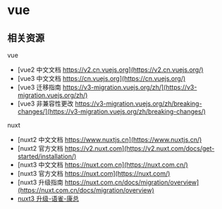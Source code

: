 # vue

## 相关资源

vue

- [vue2 中文文档 https://v2.cn.vuejs.org](https://v2.cn.vuejs.org/)
- [vue3 中文文档 https://cn.vuejs.org](https://cn.vuejs.org/)
- [vue3 迁移指南 https://v3-migration.vuejs.org/zh/](https://v3-migration.vuejs.org/zh/)
- [vue3 非兼容性更改 https://v3-migration.vuejs.org/zh/breaking-changes/](https://v3-migration.vuejs.org/zh/breaking-changes/)

nuxt

- [nuxt2 中文文档 https://www.nuxtjs.cn](https://www.nuxtjs.cn/)
- [nuxt2 官方文档 https://v2.nuxt.com](https://v2.nuxt.com/docs/get-started/installation/)
- [nuxt3 中文文档 https://nuxt.com.cn](https://nuxt.com.cn/)
- [nuxt3 官方文档 https://nuxt.com](https://nuxt.com/)
- [nuxt3 升级指南 https://nuxt.com.cn/docs/migration/overview](https://nuxt.com.cn/docs/migration/overview)
- [nuxt3 升级-语雀-康总](https://viabtc.yuque.com/r.d/tc81n9/kfk0asn6x5btpwm2)
